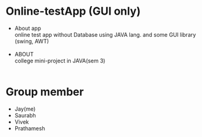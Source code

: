 # Online-testApp (GUI only) 

- About app
<br> online test app without Database using JAVA lang. and some GUI library (swing, AWT)<br><br>
- ABOUT
<br>college mini-project in JAVA(sem 3)
<br><br>
# Group member
- Jay(me)
- Saurabh
- Vivek
- Prathamesh

